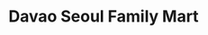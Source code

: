 ---
title: "Davao Seoul Family Mart"
url: /davao-city/davao-seoul-family-mart/
shop: Lebensmittel
---